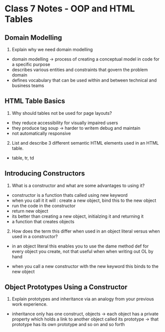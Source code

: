 # Class 7 Notes - OOP and HTML Tables

## Domain Modelling

1. Explain why we need domain modelling

- domain modelling -> process of creating a conceptual model in code for a specific purpose
- describes various entities and constraints that govern the problem domain
- defines vocabulary that can be used within and between technical and business teams

## HTML Table Basics

1. Why should tables not be used for page layouts?

- they reduce accessibility for visually impaired users
- they produce tag soup -> harder to writem debug and maintain
- not automatically responsive

2. List and describe 3 different semantic HTML elements used in an HTML table.

- table, tr, td

## Introducing Constructors

1. What is a constructor and what are some advantages to using it?

- constructor is a function thats called using new keyword
- when you call it it will : create a new object, bind this to the new object
- run the code in the constructor
- return new object
- its better than creating a new object, initialzing it and returning it
- a function that creates objects

2. How does the term this differ when used in an object literal versus when used in a constructor?

- in an object literal this enables you to use the dame method def for every object you create, not that useful when when writing out OL by hand

- when you call a new constructor with the new keyword this binds to the new object

## Object Prototypes Using a Constructor

1. Explain prototypes and inheritance via an analogy from your previous work experience.

- inheritance only has one construct, objects -> each object has a private property which holds a link to another object called its prototype -> that prototype has its own prototype and so on and so forth

